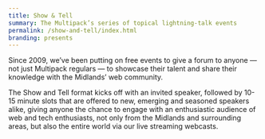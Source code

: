 ```yaml
---
title: Show & Tell
summary: The Multipack’s series of topical lightning-talk events
permalink: /show-and-tell/index.html
branding: presents
---
```

Since 2009, we’ve been putting on free events to give a forum to anyone — not just Multipack regulars — to showcase their talent and share their knowledge with the Midlands’ web community.

The Show and Tell format kicks off with an invited speaker, followed by 10-15 minute slots that are offered to new, emerging and seasoned speakers alike, giving anyone the chance to engage with an enthusiastic audience of web and tech enthusiasts, not only from the Midlands and surrounding areas, but also the entire world via our live streaming webcasts.
